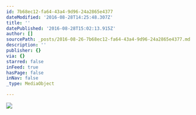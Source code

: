 ```yaml
---
id: 7b68ec12-fa64-43a4-9d96-24a2865e4377
dateModified: '2016-08-28T14:25:48.307Z'
title: ''
datePublished: '2016-08-28T15:02:13.915Z'
author: []
sourcePath: _posts/2016-08-26-7b68ec12-fa64-43a4-9d96-24a2865e4377.md
description: ''
publisher: {}
via: {}
starred: false
inFeed: true
hasPage: false
inNav: false
_type: MediaObject

---
```

![](https://the-grid-user-content.s3-us-west-2.amazonaws.com/3fb66298-6db7-4f62-a2a3-7c5daeeb3309.jpg)